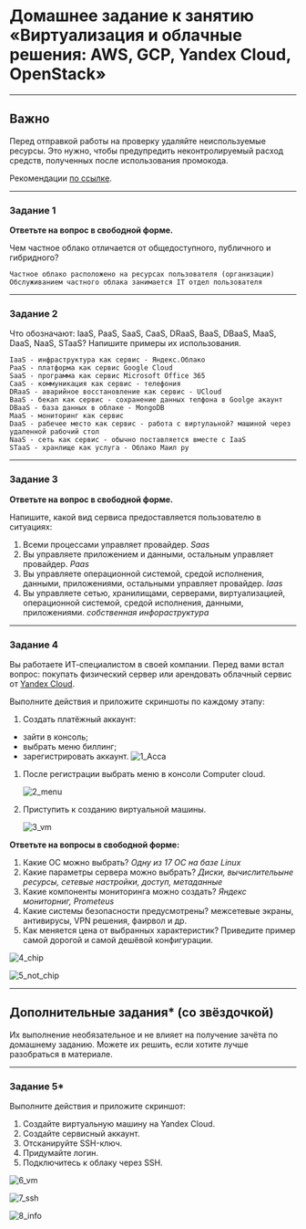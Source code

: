 # Домашнее задание к занятию «Виртуализация и облачные решения: AWS, GCP, Yandex Cloud, OpenStack»

---

## Важно

Перед отправкой работы на проверку удаляйте неиспользуемые ресурсы.
Это нужно, чтобы предупредить неконтролируемый расход средств, полученных после использования промокода.

Рекомендации [по ссылке](https://github.com/netology-code/sdvps-homeworks/tree/main/recommend).

---

### Задание 1
 
**Ответьте на вопрос в свободной форме.**

Чем частное облако отличается от общедоступного, публичного и гибридного?

    Частное облако расположено на ресурсах пользователя (организации)
    Обслуживанием частного облака занимается IT отдел пользователя
 
---

### Задание 2 


Что обозначают: IaaS, PaaS, SaaS, CaaS, DRaaS, BaaS, DBaaS, MaaS, DaaS, NaaS, STaaS? Напишите примеры их использования.

    IaaS - инфраструктура как сервис - Яндекс.Облако
    PaaS - платформа как сервис Google Cloud
    SaaS - программа как сервис Microsoft Office 365
    CaaS - коммуникация как сервис - телефония
    DRaaS - аварийное восстановление как сервис - UCloud
    BaaS - бекап как сервис - сохранение данных телфона в Goolge акаунт
    DBaaS - база данных в облаке - MongoDB
    MaaS - мониторинг как сервис
    DaaS - рабечее место как сервис - работа с виртулаьной? машиной через удаленной рабочий стол
    NaaS - сеть как сервис - обычно поставляется вместе с IaaS
    STaaS - хранлище как услуга - Облако Маил ру
 
---

### Задание 3 
 
**Ответьте на вопрос в свободной форме.**

Напишите, какой вид сервиса предоставляется пользователю в ситуациях:
 
1. Всеми процессами управляет провайдер.
    *Saas*
1. Вы управляете приложением и данными, остальным управляет провайдер.
    *Paas*
1. Вы управляете операционной системой, средой исполнения, данными, приложениями, остальными управляет провайдер.
    *Iaas*
1. Вы управляете сетью, хранилищами, серверами, виртуализацией, операционной системой, средой исполнения, данными, приложениями.
    *собственная инфораструктура*
 
---
 
### Задание 4 
 
 
Вы работаете ИТ-специалистом в своей компании. Перед вами встал вопрос: покупать физический сервер или арендовать облачный сервис от [Yandex Cloud](https://cloud.yandex.ru).
 
Выполните действия и приложите скриншоты по каждому этапу:

1. Создать платёжный аккаунт:
  - зайти в консоль;
  - выбрать меню биллинг; 
  - зарегистрировать аккаунт.
    ![1_Acca](https://github.com/vakhtanov/netology_devops_zero_DZ/assets/26109918/5a22ce5d-2eac-4b42-b358-b9340635d176)

    
1. После регистрации выбрать меню в консоли Computer cloud.

   ![2_menu](https://github.com/vakhtanov/netology_devops_zero_DZ/assets/26109918/d16d268c-7716-4158-8f7c-a5d3c7cadd6e)

1. Приступить к созданию виртуальной машины.

   ![3_vm](https://github.com/vakhtanov/netology_devops_zero_DZ/assets/26109918/edb7fe71-2661-4ae6-a36a-0fd011c51503)

 
**Ответьте на вопросы в свободной форме:**
 
1. Какие ОС можно выбрать?
   *Одну из 17 ОС на базе Linux*
1. Какие параметры сервера можно выбрать?
   *Диски, вычислительыне ресурсы, сетевые настройки, доступ, метаданные*
1. Какие компоненты мониторинга можно создать?
   *Яндекс мониторниг, Prometeus*
1. Какие системы безопасности предусмотрены?
   межсетевые экраны, антивирусы, VPN решения, фаирвол и др.
1. Как меняется цена от выбранных характеристик? Приведите пример самой дорогой и самой дешёвой конфигурации.
   
![4_chip](https://github.com/vakhtanov/netology_devops_zero_DZ/assets/26109918/b31f1ca9-fdaf-4ce3-b284-fda75352932f)



![5_not_chip](https://github.com/vakhtanov/netology_devops_zero_DZ/assets/26109918/a8a93f58-0369-42eb-b3a1-66dce26b5dc5)
   

---

## Дополнительные задания* (со звёздочкой)

Их выполнение необязательное и не влияет на получение зачёта по домашнему заданию. Можете их решить, если хотите лучше разобраться в материале.
 
---

### Задание 5* 

Выполните действия и приложите скриншот:

1. Создайте виртуальную машину на Yandex Cloud.
1. Создайте сервисный аккаунт.
1. Отсканируйте SSH-ключ.
1. Придумайте логин.
1. Подключитесь к облаку через SSH.
   
![6_vm](https://github.com/vakhtanov/netology_devops_zero_DZ/assets/26109918/c4e40b73-353c-4f85-856a-0a9c3c28ae24)

![7_ssh](https://github.com/vakhtanov/netology_devops_zero_DZ/assets/26109918/adf25823-9817-43c1-a8c3-3070a0857e05)

![8_info](https://github.com/vakhtanov/netology_devops_zero_DZ/assets/26109918/1c8ec200-34a5-472f-ad47-f20b821b0359)



